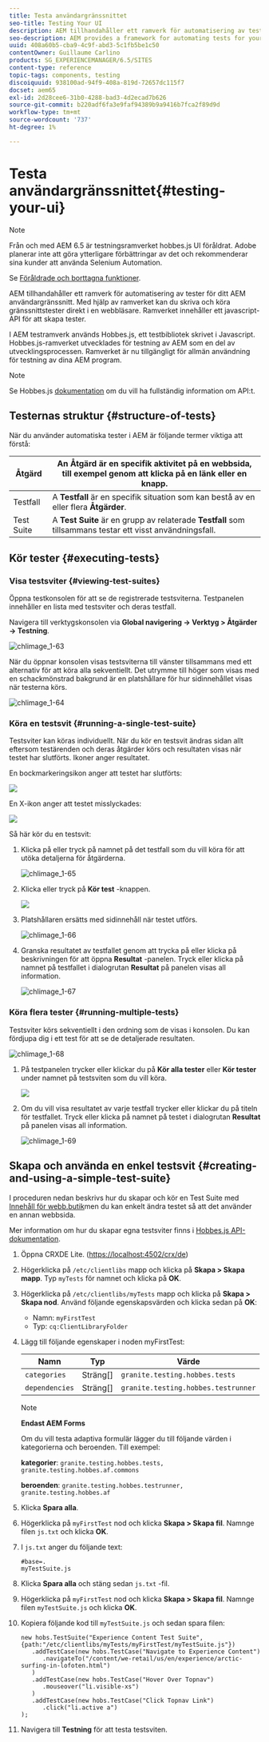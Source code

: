 ```yaml
---
title: Testa användargränssnittet
seo-title: Testing Your UI
description: AEM tillhandahåller ett ramverk för automatisering av tester för ditt AEM användargränssnitt
seo-description: AEM provides a framework for automating tests for your AEM UI
uuid: 408a60b5-cba9-4c9f-abd3-5c1fb5be1c50
contentOwner: Guillaume Carlino
products: SG_EXPERIENCEMANAGER/6.5/SITES
content-type: reference
topic-tags: components, testing
discoiquuid: 938100ad-94f9-408a-819d-72657dc115f7
docset: aem65
exl-id: 2d28cee6-31b0-4288-bad3-4d2ecad7b626
source-git-commit: b220adf6fa3e9faf94389b9a9416b7fca2f89d9d
workflow-type: tm+mt
source-wordcount: '737'
ht-degree: 1%

---
```


# Testa användargränssnittet{#testing-your-ui}

>[!NOTE]
>
>Från och med AEM 6.5 är testningsramverket hobbes.js UI föråldrat. Adobe planerar inte att göra ytterligare förbättringar av det och rekommenderar sina kunder att använda Selenium Automation.
>
>Se [Föråldrade och borttagna funktioner](/help/release-notes/deprecated-removed-features.md).

AEM tillhandahåller ett ramverk för automatisering av tester för ditt AEM användargränssnitt. Med hjälp av ramverket kan du skriva och köra gränssnittstester direkt i en webbläsare. Ramverket innehåller ett javascript-API för att skapa tester.

I AEM testramverk används Hobbes.js, ett testbibliotek skrivet i Javascript. Hobbes.js-ramverket utvecklades för testning av AEM som en del av utvecklingsprocessen. Ramverket är nu tillgängligt för allmän användning för testning av dina AEM program.

>[!NOTE]
>
>Se Hobbes.js [dokumentation](https://helpx.adobe.com/experience-manager/6-5/sites/developing/using/reference-materials/test-api/index.html) om du vill ha fullständig information om API:t.

## Testernas struktur {#structure-of-tests}

När du använder automatiska tester i AEM är följande termer viktiga att förstå:

| Åtgärd | An **Åtgärd** är en specifik aktivitet på en webbsida, till exempel genom att klicka på en länk eller en knapp. |
|---|---|
| Testfall | A **Testfall** är en specifik situation som kan bestå av en eller flera **Åtgärder**. |
| Test Suite | A **Test Suite** är en grupp av relaterade **Testfall** som tillsammans testar ett visst användningsfall. |

## Kör tester {#executing-tests}

### Visa testsviter {#viewing-test-suites}

Öppna testkonsolen för att se de registrerade testsviterna. Testpanelen innehåller en lista med testsviter och deras testfall.

Navigera till verktygskonsolen via **Global navigering -> Verktyg > Åtgärder -> Testning**.

![chlimage_1-63](assets/chlimage_1-63.png)

När du öppnar konsolen visas testsviterna till vänster tillsammans med ett alternativ för att köra alla sekventiellt. Det utrymme till höger som visas med en schackmönstrad bakgrund är en platshållare för hur sidinnehållet visas när testerna körs.

![chlimage_1-64](assets/chlimage_1-64.png)

### Köra en testsvit {#running-a-single-test-suite}

Testsviter kan köras individuellt. När du kör en testsvit ändras sidan allt eftersom testärenden och deras åtgärder körs och resultaten visas när testet har slutförts. Ikoner anger resultatet.

En bockmarkeringsikon anger att testet har slutförts:

![](do-not-localize/chlimage_1-2.png)

En X-ikon anger att testet misslyckades:

![](do-not-localize/chlimage_1-3.png)

Så här kör du en testsvit:

1. Klicka på eller tryck på namnet på det testfall som du vill köra för att utöka detaljerna för åtgärderna.

   ![chlimage_1-65](assets/chlimage_1-65.png)

1. Klicka eller tryck på **Kör test** -knappen.

   ![](do-not-localize/chlimage_1-4.png)

1. Platshållaren ersätts med sidinnehåll när testet utförs.

   ![chlimage_1-66](assets/chlimage_1-66.png)

1. Granska resultatet av testfallet genom att trycka på eller klicka på beskrivningen för att öppna **Resultat** -panelen. Tryck eller klicka på namnet på testfallet i dialogrutan **Resultat** på panelen visas all information.

   ![chlimage_1-67](assets/chlimage_1-67.png)

### Köra flera tester {#running-multiple-tests}

Testsviter körs sekventiellt i den ordning som de visas i konsolen. Du kan fördjupa dig i ett test för att se de detaljerade resultaten.

![chlimage_1-68](assets/chlimage_1-68.png)

1. På testpanelen trycker eller klickar du på **Kör alla tester** eller **Kör tester** under namnet på testsviten som du vill köra.

   ![](do-not-localize/chlimage_1-5.png)

1. Om du vill visa resultatet av varje testfall trycker eller klickar du på titeln för testfallet. Tryck eller klicka på namnet på testet i dialogrutan **Resultat** på panelen visas all information.

   ![chlimage_1-69](assets/chlimage_1-69.png)

## Skapa och använda en enkel testsvit {#creating-and-using-a-simple-test-suite}

I proceduren nedan beskrivs hur du skapar och kör en Test Suite med [Innehåll för webb.butik](/help/sites-developing/we-retail.md)men du kan enkelt ändra testet så att det använder en annan webbsida.

Mer information om hur du skapar egna testsviter finns i [Hobbes.js API-dokumentation](https://helpx.adobe.com/experience-manager/6-5/sites/developing/using/reference-materials/test-api/index.html).

1. Öppna CRXDE Lite. ([https://localhost:4502/crx/de](https://localhost:4502/crx/de))
1. Högerklicka på `/etc/clientlibs` mapp och klicka på **Skapa > Skapa mapp**. Typ `myTests` för namnet och klicka på **OK**.
1. Högerklicka på `/etc/clientlibs/myTests` mapp och klicka på **Skapa > Skapa nod**. Använd följande egenskapsvärden och klicka sedan på **OK**:

   * Namn: `myFirstTest`
   * Typ: `cq:ClientLibraryFolder`

1. Lägg till följande egenskaper i noden myFirstTest:

   | Namn | Typ | Värde |
   |---|---|---|
   | `categories` | Sträng[] | `granite.testing.hobbes.tests` |
   | `dependencies` | Sträng[] | `granite.testing.hobbes.testrunner` |

   >[!NOTE]
   >
   >**Endast AEM Forms**
   >
   >
   >Om du vill testa adaptiva formulär lägger du till följande värden i kategorierna och beroenden. Till exempel:
   >
   >
   >**kategorier**: `granite.testing.hobbes.tests, granite.testing.hobbes.af.commons`
   >
   >
   >**beroenden**: `granite.testing.hobbes.testrunner, granite.testing.hobbes.af`

1. Klicka **Spara alla**.
1. Högerklicka på `myFirstTest` nod och klicka **Skapa > Skapa fil**. Namnge filen `js.txt` och klicka **OK**.
1. I `js.txt` anger du följande text:

   ```
   #base=.
   myTestSuite.js
   ```

1. Klicka **Spara alla** och stäng sedan `js.txt` -fil.
1. Högerklicka på `myFirstTest` nod och klicka **Skapa > Skapa fil**. Namnge filen `myTestSuite.js` och klicka **OK**.
1. Kopiera följande kod till `myTestSuite.js` och sedan spara filen:

   ```
   new hobs.TestSuite("Experience Content Test Suite", {path:"/etc/clientlibs/myTests/myFirstTest/myTestSuite.js"})
      .addTestCase(new hobs.TestCase("Navigate to Experience Content")
         .navigateTo("/content/we-retail/us/en/experience/arctic-surfing-in-lofoten.html")
      )
      .addTestCase(new hobs.TestCase("Hover Over Topnav")
         .mouseover("li.visible-xs")
      )
      .addTestCase(new hobs.TestCase("Click Topnav Link")
         .click("li.active a")
   );
   ```

1. Navigera till **Testning** för att testa testsviten.
